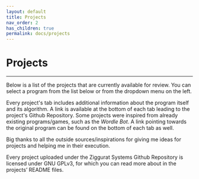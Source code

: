 ```yaml
---
layout: default
title: Projects
nav_order: 2
has_children: true
permalink: docs/projects
---
```


# Projects

---

Below is a list of the projects that are currently available for review. You can select a program from the list below or from the dropdown menu on the left. 

Every project's tab includes additional information about the program itself and its algorithm. A link is available at the bottom of each tab leading to the project's Github Repository. Some projects were inspired from already existing programs/games, such as the *Wordle Bot*. A link pointing towards the original program can be found on the bottom of each tab as well.

Big thanks to all the outside sources/inspirations for giving me ideas for projects and helping me in their execution.

Every project uploaded under the Ziggurat Systems Github Repository is licensed under GNU GPLv3, for which you can read more about in the projects’ README files.
